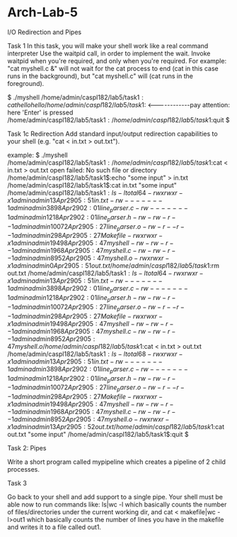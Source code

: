 # Arch-Lab-5
I/O Redirection and Pipes

Task 1 
In this task, you will make your shell work like a real command interpreter
Use the waitpid call, in order to implement the wait.
Invoke waitpid when you're required, and only when you're required. For example: "cat myshell.c &" will not wait for the cat process to end (cat in this case runs in the background), but "cat myshell.c" will (cat runs in the foreground).

$ ./myshell 
/home/admin/caspl182/lab5/task1$:cat
hello
hello
/home/admin/caspl182/lab5/task1$:     <------------pay attention: here 'Enter' is pressed
/home/admin/caspl182/lab5/task1$:
/home/admin/caspl182/lab5/task1$:quit
$ 

Task 1c
Redirection
Add standard input/output redirection capabilities to your shell (e.g. "cat < in.txt > out.txt"). 

example:
$ ./myshell 
/home/admin/caspl182/lab5/task1$:
/home/admin/caspl182/lab5/task1$:cat < in.txt > out.txt
open failed: No such file or directory
/home/admin/caspl182/lab5/task1$:echo "some input" > in.txt
/home/admin/caspl182/lab5/task1$:cat in.txt
"some input"
/home/admin/caspl182/lab5/task1$:ls -l
total 64
-rwxrwxr-x 1 admin admin    13 Apr 29 05:51 in.txt
-rw------- 1 admin admin  3898 Apr 29 02:01 line_parser.c
-rw------- 1 admin admin  1218 Apr 29 02:01 line_parser.h
-rw-rw-r-- 1 admin admin 10072 Apr 29 05:27 line_parser.o
-rw-r--r-- 1 admin admin   298 Apr 29 05:27 Makefile
-rwxrwxr-x 1 admin admin 19498 Apr 29 05:47 myshell
-rw-rw-r-- 1 admin admin  1968 Apr 29 05:47 myshell.c
-rw-rw-r-- 1 admin admin  8952 Apr 29 05:47 myshell.o
-rwxrwxr-x 1 admin admin     0 Apr 29 05:51 out.txt
/home/admin/caspl182/lab5/task1$:rm out.txt
/home/admin/caspl182/lab5/task1$:ls -l
total 64
-rwxrwxr-x 1 admin admin    13 Apr 29 05:51 in.txt
-rw------- 1 admin admin  3898 Apr 29 02:01 line_parser.c
-rw------- 1 admin admin  1218 Apr 29 02:01 line_parser.h
-rw-rw-r-- 1 admin admin 10072 Apr 29 05:27 line_parser.o
-rw-r--r-- 1 admin admin   298 Apr 29 05:27 Makefile
-rwxrwxr-x 1 admin admin 19498 Apr 29 05:47 myshell
-rw-rw-r-- 1 admin admin  1968 Apr 29 05:47 myshell.c
-rw-rw-r-- 1 admin admin  8952 Apr 29 05:47 myshell.o
/home/admin/caspl182/lab5/task1$:cat < in.txt > out.txt
/home/admin/caspl182/lab5/task1$:ls -l
total 68
-rwxrwxr-x 1 admin admin    13 Apr 29 05:51 in.txt
-rw------- 1 admin admin  3898 Apr 29 02:01 line_parser.c
-rw------- 1 admin admin  1218 Apr 29 02:01 line_parser.h
-rw-rw-r-- 1 admin admin 10072 Apr 29 05:27 line_parser.o
-rw-r--r-- 1 admin admin   298 Apr 29 05:27 Makefile
-rwxrwxr-x 1 admin admin 19498 Apr 29 05:47 myshell
-rw-rw-r-- 1 admin admin  1968 Apr 29 05:47 myshell.c
-rw-rw-r-- 1 admin admin  8952 Apr 29 05:47 myshell.o
-rwxrwxr-x 1 admin admin    13 Apr 29 05:52 out.txt
/home/admin/caspl182/lab5/task1$:cat out.txt
"some input"
/home/admin/caspl182/lab5/task1$:quit
$ 

Task 2: Pipes

Write a short program called mypipeline which creates a pipeline of 2 child processes. 

Task 3

Go back to your shell and add support to a single pipe. Your shell must be able now to run commands like: ls|wc -l which basically counts the number of files/directories under the current working dir, and cat < makefile|wc -l>out1 which basically counts the number of lines you have in the makefile and writes it to a file called out1.
